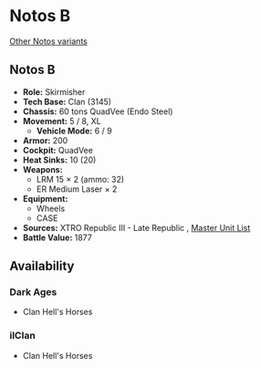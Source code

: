 # Notos B 

[Other Notos variants](../notos.md) 

## Notos B 

- **Role:** Skirmisher 
- **Tech Base:** Clan (3145) 
- **Chassis:** 60 tons QuadVee (Endo Steel) 
- **Movement:** 5 / 8, XL 
  - **Vehicle Mode:** 6 / 9 
- **Armor:** 200 
- **Cockpit:** QuadVee 
- **Heat Sinks:** 10 (20) 
- **Weapons:** 
  - LRM 15 × 2 (ammo: 32) 
  - ER Medium Laser × 2 
- **Equipment:** 
  - Wheels 
  - CASE 
- **Sources:** XTRO Republic III - Late Republic , [Master Unit List](http://masterunitlist.info/Unit/Details/7372) 
- **Battle Value:** 1877 

## Availability 

### Dark Ages 

- Clan Hell's Horses 

### ilClan 

- Clan Hell's Horses 


